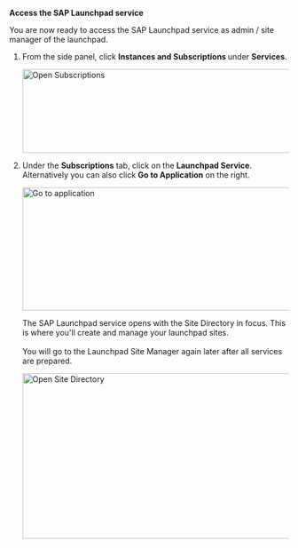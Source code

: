 <p "text-align: left;"><strong>Access the SAP Launchpad service</strong></p>
<p>You are now ready to access the SAP Launchpad service as admin / site manager of the launchpad.</p>
<ol>
<li>
<p>From the side panel, click&nbsp;<strong>Instances and Subscriptions&nbsp;</strong>under <strong>Services</strong>.</p>
<p><img src="/exercises/images/Instances_and_subscriptions.png" alt="Open Subscriptions" width="863" height="151" /></p>
</li>
<li>
<p>Under the&nbsp;<strong>Subscriptions</strong> tab, click on the <strong>Launchpad Service</strong>. Alternatively you can also click <strong>Go to Application</strong>&nbsp;on the right.</p>
<p><img src="/exercises/images/Go_to_application.png" alt="Go to application" width="864" height="222" /></p>
<p>The SAP Launchpad service opens with the Site Directory in focus. This is where you'll create and manage your launchpad sites. <br /><br />You will go to the Launchpad Site Manager again later after all services are prepared.</p>
<p><img src="/exercises/images/Open_site_directory.png" alt="Open Site Directory" width="860" height="298" /></p>
</li>
</ol>

